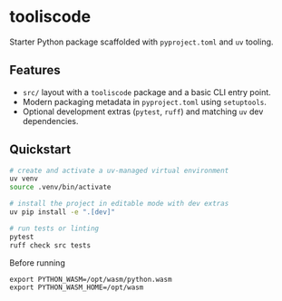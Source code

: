 # tooliscode

Starter Python package scaffolded with `pyproject.toml` and `uv` tooling.

## Features

- `src/` layout with a `tooliscode` package and a basic CLI entry point.
- Modern packaging metadata in `pyproject.toml` using `setuptools`.
- Optional development extras (`pytest`, `ruff`) and matching `uv` dev dependencies.

## Quickstart

```bash
# create and activate a uv-managed virtual environment
uv venv
source .venv/bin/activate

# install the project in editable mode with dev extras
uv pip install -e ".[dev]"

# run tests or linting
pytest
ruff check src tests
```

Before running


```
export PYTHON_WASM=/opt/wasm/python.wasm
export PYTHON_WASM_HOME=/opt/wasm
```
